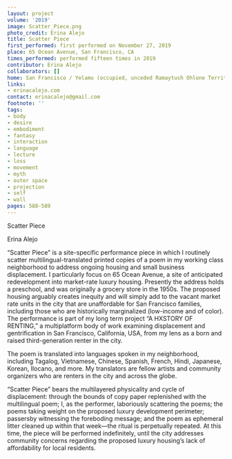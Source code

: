 ```yaml
---
layout: project
volume: '2019'
image: Scatter_Piece.png
photo_credit: Erina Alejo
title: Scatter Piece
first_performed: first performed on November 27, 2019
place: 65 Ocean Avenue, San Francisco, CA
times_performed: performed fifteen times in 2019
contributor: Erina Alejo
collaborators: []
home: San Francisco / Yelamu (occupied, unceded Ramaytush Ohlone Territory), CA
links:
- erinacalejo.com
contact: erinacalejo@gmail.com
footnote: ''
tags:
- body
- desire
- embodiment
- fantasy
- interaction
- language
- lecture
- loss
- movement
- myth
- outer space
- projection
- self
- wall
pages: 588-589
---
```


Scatter Piece

Erina Alejo

“Scatter Piece” is a site-specific performance piece in which I routinely scatter multilingual-translated printed copies of a poem in my working class neighborhood to address ongoing housing and small business displacement. I particularly focus on 65 Ocean Avenue, a site of anticipated redevelopment into market-rate luxury housing. Presently the address holds a preschool, and was originally a grocery store in the 1950s. The proposed housing arguably creates inequity and will simply add to the vacant market rate units in the city that are unaffordable for San Francisco families, including those who are historically marginalized (low-income and of color). The performance is part of my long term project “A HXSTORY OF RENTING,” a multiplatform body of work examining displacement and gentrification in San Francisco, California, USA, from my lens as a born and raised third-generation renter in the city.

The poem is translated into languages spoken in my neighborhood, including Tagalog, Vietnamese, Chinese, Spanish, French, Hindi, Japanese, Korean, Ilocano, and more. My translators are fellow artists and community organizers who are renters in the city and across the globe.

“Scatter Piece” bears the multilayered physicality and cycle of displacement: through the bounds of copy paper replenished with the multilingual poem; I, as the performer, laboriously scattering the poems; the poems taking weight on the proposed luxury development perimeter; passersby witnessing the foreboding message; and the poem as ephemeral litter cleaned up within that week—the ritual is perpetually repeated. At this time, the piece will be performed indefinitely, until the city addresses community concerns regarding the proposed luxury housing’s lack of affordability for local residents.
